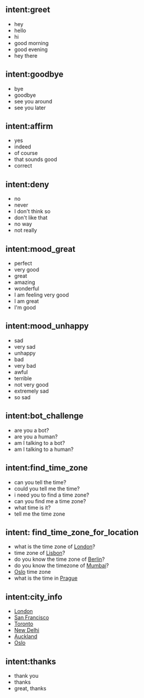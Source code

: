 ## intent:greet
- hey
- hello
- hi
- good morning
- good evening
- hey there

## intent:goodbye
- bye
- goodbye
- see you around
- see you later

## intent:affirm
- yes
- indeed
- of course
- that sounds good
- correct

## intent:deny
- no
- never
- I don't think so
- don't like that
- no way
- not really

## intent:mood_great
- perfect
- very good
- great
- amazing
- wonderful
- I am feeling very good
- I am great
- I'm good

## intent:mood_unhappy
- sad
- very sad
- unhappy
- bad
- very bad
- awful
- terrible
- not very good
- extremely sad
- so sad

## intent:bot_challenge
- are you a bot?
- are you a human?
- am I talking to a bot?
- am I talking to a human?
## intent:find_time_zone
- can you tell the time?
- could you tell me the time?
- i need you to find a time zone?
- can you find me a time zone?
- what time is it?
- tell me the time zone


## intent: find_time_zone_for_location
- what is the time zone of [London](city)?
- time zone of [Lisbon](city)?
- do you know the time zone of [Berlin](city)?
- do you know the timezone of [Mumbai](city)?
- [Oslo](city) time zone
- what is the time in [Prague](city)


## intent:city_info
- [London](city) 
- [San Francisco](city)
- [Toronto](city)
- [New Delhi](city)
- [Auckland](city)
- [Oslo](city)

## intent:thanks
- thank you
- thanks
- great, thanks